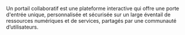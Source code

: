Un portail collaboratif est une plateforme interactive qui offre une porte d'entrée unique, personnalisée et sécurisée sur un large éventail de ressources numériques et de services, partagés par une communauté d’utilisateurs.
